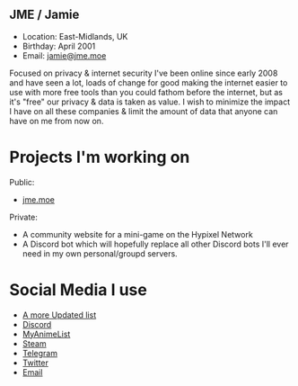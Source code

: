 ## JME / Jamie
+ Location: East-Midlands, UK
+ Birthday: April 2001
+ Email: jamie@jme.moe

Focused on privacy & internet security I've been online since early 2008 and have seen a lot, loads of change for good making the internet easier to use with more free tools than you could fathom before the internet, but as it's "free" our privacy & data is taken as value. I wish to minimize the impact I have on all these companies & limit the amount of data that anyone can have on me from now on.

# Projects I'm working on
Public:
+ [jme.moe](https://jme.moe)

Private:
+ A community website for a mini-game on the Hypixel Network
+ A Discord bot which will hopefully replace all other Discord bots I'll ever need in my own personal/groupd servers.

# Social Media I use
+ [A more Updated list](https://jme.moe/contact)
+ [Discord](https://discord.gg/fYw3ew3geS)
+ [MyAnimeList](https://myanimelist.net/profile/WhatsCPS)
+ [Steam](https://steamcommunity.com/id/WhatsCPS/)
+ [Telegram](https://t.me/whatscps)
+ [Twitter](https://twitter.com/whatscps)
+ [Email](mailto:jamie@jme.moe)
